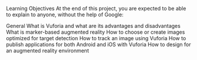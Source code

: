 Learning Objectives
At the end of this project, you are expected to be able to explain to anyone, without the help of Google:

General
What is Vuforia and what are its advantages and disadvantages
What is marker-based augmented reality
How to choose or create images optimized for target detection
How to track an image using Vuforia
How to publish applications for both Android and iOS with Vuforia
How to design for an augmented reality environment
